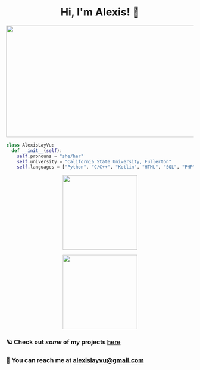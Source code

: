 <h1 align="center"> Hi, I'm Alexis! 🦦 </h1>

<p align="center">
  <img width="600" height="300" src=https://mir-s3-cdn-cf.behance.net/project_modules/max_1200/38094b95235473.5e92ecc4409a8.gif>
</p>

```python
class AlexisLayVu:
  def __init__(self):
    self.pronouns = "she/her"
    self.university = "California State University, Fullerton"
    self.languages = ["Python", "C/C++", "Kotlin", "HTML", "SQL", "PHP"]
```

<!--GitHub Stats-->
<p align="center">
  <a href="https://github.com/anuraghazra/github-readme-stats">
    <img height="200" src="https://github-readme-stats.vercel.app/api?username=alexislayvu&count_private=true&show_icons=true&include_all_commits=true&hide=stars&theme=jolly">
  </a>
</p>

<p align="center">
  <a href="https://github.com/anuraghazra/github-readme-stats">
    <img height="200" src="https://github-readme-stats.vercel.app/api/top-langs?username=alexislayvu&layout=compact&exclude_repo=dotfiles&theme=jolly&card_width=320">
  </a>
</p>

### 🪐 Check out <em>some</em> of my projects [here](https://github.com/alexislayvu?tab=repositories)
### 💌 You can reach me at alexislayvu@gmail.com
<!--
**alexislayvu/alexislayvu** is a ✨ _special_ ✨ repository because its `README.md` (this file) appears on your GitHub profile.

Here are some ideas to get you started:

- 🔭 I’m currently working on ...
- 🌱 I’m currently learning ...
- 👯 I’m looking to collaborate on ...
- 🤔 I’m looking for help with ...
- 💬 Ask me about ...
- 📫 How to reach me: ...
- 😄 Pronouns:
- ⚡ Fun fact: ...
-->
